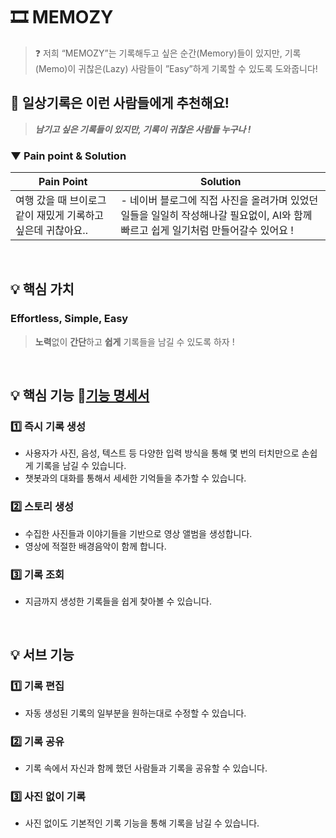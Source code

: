 # 🎞️ MEMOZY
<aside>
  
> ❓ 저희 “MEMOZY”는 기록해두고 싶은 순간(Memory)들이 있지만,
> 기록(Memo)이 귀찮은(Lazy) 사람들이 ”Easy”하게 기록할 수 있도록 도와줍니다!
</aside>

## 🎯 일상기록은 이런 사람들에게 추천해요!

> ***남기고 싶은 기록들이 있지만, 기록이 귀찮은 사람들 누구나 !***
> 

### ▼ Pain point & Solution

| Pain Point | Solution |
| --- | --- |
| 여행 갔을 때 브이로그 같이 재밌게 기록하고 싶은데 귀찮아요.. | - 네이버 블로그에 직접 사진을 올려가며 있었던 일들을 일일히 작성해나갈 필요없이, AI와 함께 빠르고 쉽게 일기처럼 만들어갈수 있어요 ! |

<br>

## 💡 핵심 가치

### Effortless, Simple, Easy

> **노력**없이 **간단**하고 **쉽게** 기록들을 남길 수 있도록 하자 !
> 

<br>

## 💡 핵심 기능 🔗[기능 명세서](https://www.notion.so/1baf4ee21c0080fca4b8d80e2645a174?pvs=21)

### 1️⃣ 즉시 기록 생성

- 사용자가 사진, 음성, 텍스트 등 다양한 입력 방식을 통해 몇 번의 터치만으로 손쉽게 기록을 남길 수 있습니다.
- 챗봇과의 대화를 통해서 세세한 기억들을 추가할 수 있습니다.

### 2️⃣ 스토리 생성

- 수집한 사진들과 이야기들을 기반으로 영상 앨범을 생성합니다.
- 영상에 적절한 배경음악이 함께 합니다.

### 3️⃣ 기록 조회

- 지금까지 생성한 기록들을 쉽게 찾아볼 수 있습니다.

<br>

## 💡 서브 기능

### 1️⃣ 기록 편집

- 자동 생성된 기록의 일부분을 원하는대로 수정할 수 있습니다.

### 2️⃣ 기록 공유

- 기록 속에서 자신과 함께 했던 사람들과 기록을 공유할 수 있습니다.

### 3️⃣ 사진 없이 기록

- 사진 없이도 기본적인 기록 기능을 통해 기록을 남길 수 있습니다.
